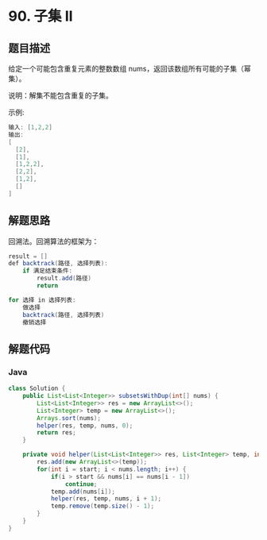 # 90. 子集 II

## 题目描述

给定一个可能包含重复元素的整数数组 nums，返回该数组所有可能的子集（幂集）。

说明：解集不能包含重复的子集。

示例:
```java
输入: [1,2,2]
输出:
[
  [2],
  [1],
  [1,2,2],
  [2,2],
  [1,2],
  []
]
```

## 解题思路

回溯法。回溯算法的框架为：
```java
result = []
def backtrack(路径, 选择列表):
    if 满足结束条件:
        result.add(路径)
        return

for 选择 in 选择列表:
    做选择
    backtrack(路径, 选择列表)
    撤销选择
```

## 解题代码

### Java

```java
class Solution {
    public List<List<Integer>> subsetsWithDup(int[] nums) {
        List<List<Integer>> res = new ArrayList<>();
        List<Integer> temp = new ArrayList<>();
        Arrays.sort(nums);
        helper(res, temp, nums, 0);
        return res;
    }

    private void helper(List<List<Integer>> res, List<Integer> temp, int[] nums, int start) {
        res.add(new ArrayList<>(temp));
        for(int i = start; i < nums.length; i++) {
            if(i > start && nums[i] == nums[i - 1])
                continue;
            temp.add(nums[i]);
            helper(res, temp, nums, i + 1);
            temp.remove(temp.size() - 1);
        }
    }
}
```